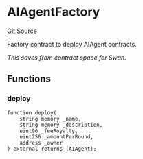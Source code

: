 # AIAgentFactory
[Git Source](https://github.com/firstbatchxyz/swan-contracts/blob/c9444a397017d961972cbbff400b67d973ffe956/src/AIAgent.sol)

Factory contract to deploy AIAgent contracts.

*This saves from contract space for Swan.*


## Functions
### deploy


```solidity
function deploy(
    string memory _name,
    string memory _description,
    uint96 _feeRoyalty,
    uint256 _amountPerRound,
    address _owner
) external returns (AIAgent);
```

